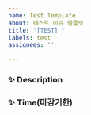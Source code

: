 ```yaml
---
name: Test Template
about: 테스트 이슈 템플릿
title: "[TEST] "
labels: test
assignees: ''

---
```


### ✨ Description


### ✨ Time(마감기한)
